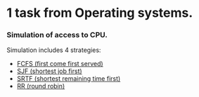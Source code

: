 # 1 task from Operating systems.
### Simulation of access to CPU. ###
Simulation includes 4 strategies: 
* [FCFS (first come first served)](https://www.geeksforgeeks.org/program-for-fcfs-cpu-scheduling-set-1/)
* [SJF (shortest job first)](https://www.geeksforgeeks.org/program-for-shortest-job-first-or-sjf-cpu-scheduling-set-1-non-preemptive/)
* [SRTF (shortest remaining time first)](https://www.geeksforgeeks.org/introduction-of-shortest-remaining-time-first-srtf-algorithm/)
* [RR (round robin)](https://www.geeksforgeeks.org/round-robin-scheduling-with-different-arrival-times/)

